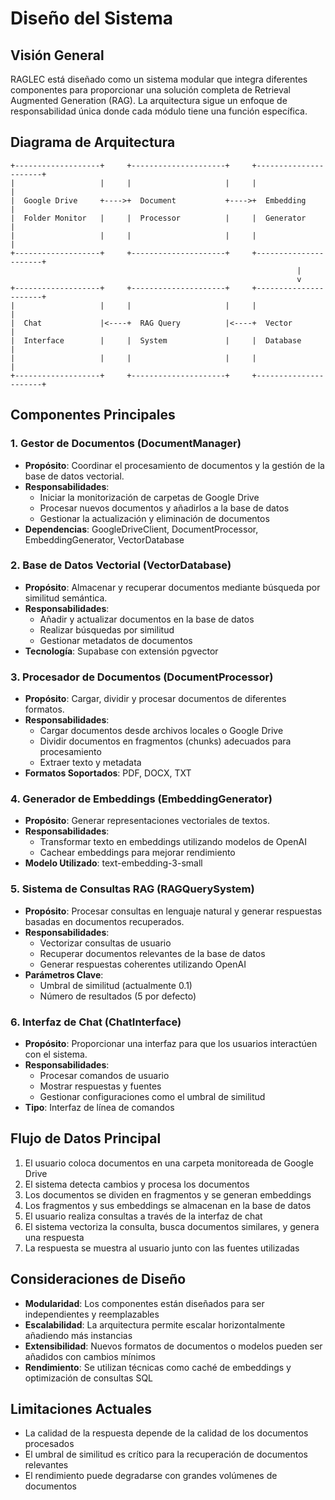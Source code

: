 # Diseño del Sistema

## Visión General

RAGLEC está diseñado como un sistema modular que integra diferentes componentes para proporcionar una solución completa de Retrieval Augmented Generation (RAG). La arquitectura sigue un enfoque de responsabilidad única donde cada módulo tiene una función específica.

## Diagrama de Arquitectura

```
+-------------------+     +---------------------+     +----------------------+
|                   |     |                     |     |                      |
|  Google Drive     +---->+  Document           +---->+  Embedding           |
|  Folder Monitor   |     |  Processor          |     |  Generator           |
|                   |     |                     |     |                      |
+-------------------+     +---------------------+     +----------------------+
                                                                |
                                                                v
+-------------------+     +---------------------+     +----------------------+
|                   |     |                     |     |                      |
|  Chat             |<----+  RAG Query          |<----+  Vector              |
|  Interface        |     |  System             |     |  Database            |
|                   |     |                     |     |                      |
+-------------------+     +---------------------+     +----------------------+
```

## Componentes Principales

### 1. Gestor de Documentos (DocumentManager)

- **Propósito**: Coordinar el procesamiento de documentos y la gestión de la base de datos vectorial.
- **Responsabilidades**:
  - Iniciar la monitorización de carpetas de Google Drive
  - Procesar nuevos documentos y añadirlos a la base de datos
  - Gestionar la actualización y eliminación de documentos
- **Dependencias**: GoogleDriveClient, DocumentProcessor, EmbeddingGenerator, VectorDatabase

### 2. Base de Datos Vectorial (VectorDatabase)

- **Propósito**: Almacenar y recuperar documentos mediante búsqueda por similitud semántica.
- **Responsabilidades**:
  - Añadir y actualizar documentos en la base de datos
  - Realizar búsquedas por similitud
  - Gestionar metadatos de documentos
- **Tecnología**: Supabase con extensión pgvector

### 3. Procesador de Documentos (DocumentProcessor)

- **Propósito**: Cargar, dividir y procesar documentos de diferentes formatos.
- **Responsabilidades**:
  - Cargar documentos desde archivos locales o Google Drive
  - Dividir documentos en fragmentos (chunks) adecuados para procesamiento
  - Extraer texto y metadata
- **Formatos Soportados**: PDF, DOCX, TXT

### 4. Generador de Embeddings (EmbeddingGenerator)

- **Propósito**: Generar representaciones vectoriales de textos.
- **Responsabilidades**:
  - Transformar texto en embeddings utilizando modelos de OpenAI
  - Cachear embeddings para mejorar rendimiento
- **Modelo Utilizado**: text-embedding-3-small

### 5. Sistema de Consultas RAG (RAGQuerySystem)

- **Propósito**: Procesar consultas en lenguaje natural y generar respuestas basadas en documentos recuperados.
- **Responsabilidades**:
  - Vectorizar consultas de usuario
  - Recuperar documentos relevantes de la base de datos
  - Generar respuestas coherentes utilizando OpenAI
- **Parámetros Clave**: 
  - Umbral de similitud (actualmente 0.1)
  - Número de resultados (5 por defecto)

### 6. Interfaz de Chat (ChatInterface)

- **Propósito**: Proporcionar una interfaz para que los usuarios interactúen con el sistema.
- **Responsabilidades**:
  - Procesar comandos de usuario
  - Mostrar respuestas y fuentes
  - Gestionar configuraciones como el umbral de similitud
- **Tipo**: Interfaz de línea de comandos

## Flujo de Datos Principal

1. El usuario coloca documentos en una carpeta monitoreada de Google Drive
2. El sistema detecta cambios y procesa los documentos
3. Los documentos se dividen en fragmentos y se generan embeddings
4. Los fragmentos y sus embeddings se almacenan en la base de datos
5. El usuario realiza consultas a través de la interfaz de chat
6. El sistema vectoriza la consulta, busca documentos similares, y genera una respuesta
7. La respuesta se muestra al usuario junto con las fuentes utilizadas

## Consideraciones de Diseño

- **Modularidad**: Los componentes están diseñados para ser independientes y reemplazables
- **Escalabilidad**: La arquitectura permite escalar horizontalmente añadiendo más instancias
- **Extensibilidad**: Nuevos formatos de documentos o modelos pueden ser añadidos con cambios mínimos
- **Rendimiento**: Se utilizan técnicas como caché de embeddings y optimización de consultas SQL

## Limitaciones Actuales

- La calidad de la respuesta depende de la calidad de los documentos procesados
- El umbral de similitud es crítico para la recuperación de documentos relevantes
- El rendimiento puede degradarse con grandes volúmenes de documentos 